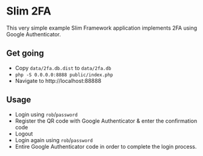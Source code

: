 # Slim 2FA

This very simple example Slim Framework application implements 2FA using Google
Authenticator.


## Get going

* Copy `data/2fa.db.dist` to `data/2fa.db`
* `php -S 0.0.0.0:8888 public/index.php`
* Navigate to http://localhost:88888
  
## Usage

* Login using `rob`/`password`
* Register the QR code with Google Authenticator & enter the confirmation code
* Logout
* Login again using `rob`/`password`
* Entire Google Authenticator code in order to complete the login process.
